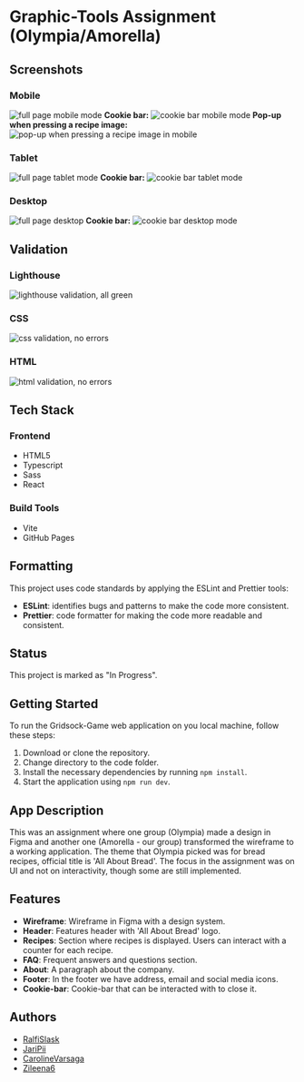 # Graphic-Tools Assignment (Olympia/Amorella)

## Screenshots
### Mobile 
![full page mobile mode](src/assets/screenshots/mobile.png)
**Cookie bar:**
![cookie bar mobile mode](src/assets/screenshots/cookiebar-mobile.png)
**Pop-up when pressing a recipe image:** 
![pop-up when pressing a recipe image in mobile](src/assets/screenshots/popup-mobile.png)

### Tablet 
![full page tablet mode](src/assets/screenshots/tablet.png)
**Cookie bar:** 
![cookie bar tablet mode](src/assets/screenshots/cookiebar-tablet.png)

### Desktop 
![full page desktop](src/assets/screenshots/desktop.png)
**Cookie bar:** 
![cookie bar desktop mode](src/assets/screenshots/cookiebar-desktop.png)

## Validation 
### Lighthouse
![lighthouse validation, all green](src/assets/validation/lighthouse-desktop.png)

### CSS
![css validation, no errors](src/assets/validation/css-validation.png)

### HTML
![html validation, no errors](src/assets/validation/html-validation.png)

## Tech Stack
### Frontend

- HTML5
- Typescript
- Sass
- React

### Build Tools

- Vite
- GitHub Pages

## Formatting

This project uses code standards by applying the ESLint and Prettier tools:

- **ESLint**: identifies bugs and patterns to make the code more consistent.
- **Prettier**: code formatter for making the code more readable and consistent.

## Status

This project is marked as "In Progress".

## Getting Started

To run the Gridsock-Game web application on you local machine, follow these steps:

1. Download or clone the repository.
2. Change directory to the code folder.
3. Install the necessary dependencies by running `npm install`.
4. Start the application using `npm run dev`.

## App Description

This was an assignment where one group (Olympia) made a design in Figma and another one (Amorella - our group) transformed the wireframe to a working application. The theme that Olympia picked was for bread recipes, official title is 'All About Bread'. The focus in the assignment was on UI and not on interactivity, though some are still implemented.

## Features

- **Wireframe**: Wireframe in Figma with a design system.
- **Header**: Features header with 'All About Bread' logo.
- **Recipes**: Section where recipes is displayed. Users can interact with a counter for each recipe.
- **FAQ**: Frequent answers and questions section.
- **About**: A paragraph about the company.
- **Footer**: In the footer we have address, email and social media icons.
- **Cookie-bar**: Cookie-bar that can be interacted with to close it.

## Authors

- [RalfiSlask](https://github.com/RalfiSlask)
- [JariPii](https://github.com/JariPii)
- [CarolineVarsaga](https://github.com/CarolineVarsaga)
- [Zileena6](https://github.com/Zileena6)
